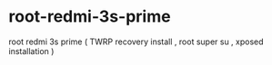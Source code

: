 # root-redmi-3s-prime
root redmi 3s prime ( TWRP recovery install , root super su , xposed installation )
